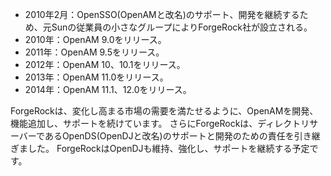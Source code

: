 

* 2010年2月：OpenSSO(OpenAMと改名)のサポート、開発を継続するため、元Sunの従業員の小さなグループによりForgeRock社が設立される。 
* 2010年：OpenAM 9.0をリリース。
* 2011年：OpenAM 9.5をリリース。
* 2012年：OpenAM 10、10.1をリリース。
* 2013年：OpenAM 11.0をリリース。
* 2014年：OpenAM 11.1、12.0をリリース。

ForgeRockは、変化し高まる市場の需要を満たせるように、OpenAMを開発、機能追加し、サポートを続けています。
さらにForgeRockは、ディレクトリサーバーであるOpenDS(OpenDJと改名)のサポートと開発のための責任を引き継ぎました。
ForgeRockはOpenDJも維持、強化し、サポートを継続する予定です。
